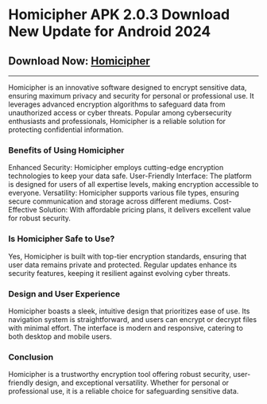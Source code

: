 # Homicipher APK 2.0.3 Download New Update for Android 2024

## Download Now: [Homicipher ](https://apkhihe.com/homicipher/)
---

Homicipher is an innovative software designed to encrypt sensitive data, ensuring maximum privacy and security for personal or professional use. It leverages advanced encryption algorithms to safeguard data from unauthorized access or cyber threats. Popular among cybersecurity enthusiasts and professionals, Homicipher is a reliable solution for protecting confidential information.

### Benefits of Using Homicipher

Enhanced Security: Homicipher employs cutting-edge encryption technologies to keep your data safe.
User-Friendly Interface: The platform is designed for users of all expertise levels, making encryption accessible to everyone.
Versatility: Homicipher supports various file types, ensuring secure communication and storage across different mediums.
Cost-Effective Solution: With affordable pricing plans, it delivers excellent value for robust security.
### Is Homicipher Safe to Use?

Yes, Homicipher is built with top-tier encryption standards, ensuring that user data remains private and protected. Regular updates enhance its security features, keeping it resilient against evolving cyber threats.

### Design and User Experience

Homicipher boasts a sleek, intuitive design that prioritizes ease of use. Its navigation system is straightforward, and users can encrypt or decrypt files with minimal effort. The interface is modern and responsive, catering to both desktop and mobile users.

### Conclusion

Homicipher is a trustworthy encryption tool offering robust security, user-friendly design, and exceptional versatility. Whether for personal or professional use, it is a reliable choice for safeguarding sensitive data.
